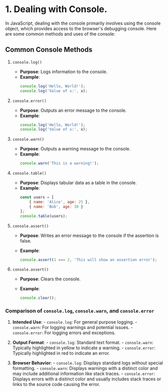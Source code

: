 # 1. Dealing with Console.
In JavaScript, dealing with the console primarily involves using the console object, which provides access to the browser's debugging console. Here are some common methods and uses of the console:

## Common Console Methods
1. `console.log()`
    - **Purpose**: Logs information to the console.
    - **Example**:
        ```javascript
        console.log('Hello, World!');
        console.log('Value of x:', x);
        ```
2. `console.error()`
    - **Purpose**: Outputs an error message to the console.
    - **Example**:
        ```javascript
        console.log('Hello, World!');
        console.log('Value of x:', x);
        ```
3. `console.warn()`
    - **Purpose**:  Outputs a warning message to the console.
    - **Example**:
        ```javascript
        console.warn('This is a warning!');
        ```

4. `console.table()`
    - **Purpose**:  Displays tabular data as a table in the console.
    - **Example**:
        ```javascript
        const users = [
            { name: 'Alice', age: 25 },
            { name: 'Bob', age: 30 }
        ];
        console.table(users);
        ```
5. `console.assert()`
    - **Purpose**:  Writes an error message to the console if the assertion is false.

    - **Example**:
        ```javascript
        console.assert(1 === 2, 'This will show an assertion error');
        ```
6. `console.assert()`
    - **Purpose**:  Clears the console.

    - **Example**:
        ```javascript
        console.clear();
        ```
### Comparison of `console.log`, `console.warn`, and `console.error`
  1. **Intended Use**:
    - `console.log`: For general purpose logging.
    - `console.warn`: For logging warnings and potential issues.
    - `console.error`: For logging errors and exceptions.

  2. **Output Format**:
    - `console.log`: Standard text format.
    - `console.warn`: Typically highlighted in yellow to indicate a warning.
    - `console.error`: Typically highlighted in red to indicate an error.

  3. **Browser Behavior**:
    - `console.log`: Displays standard logs without special formatting.
    - `console.warn`: Displays warnings with a distinct color and may include additional information like stack traces.
    - `console.error`: Displays errors with a distinct color and usually includes stack traces or links to the source code causing the error.
